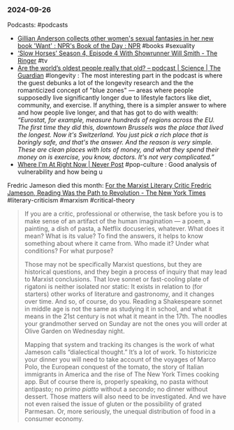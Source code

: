 ### 2024-09-26
Podcasts: #podcasts 
- [Gillian Anderson collects other women's sexual fantasies in her new book 'Want' : NPR's Book of the Day : NPR](https://www.npr.org/2024/09/25/1201498984/nprs-book-of-the-day-gillian-anderson-want) #books #sexuality
- [‘Slow Horses’ Season 4, Episode 4 With Showrunner Will Smith - The Ringer](https://www.theringer.com/2024/9/25/24254485/slow-horses-season-4-episode-4-recap-with-showrunner-will-smith) #tv 
- [Are the world’s oldest people really that old? – podcast | Science | The Guardian](https://www.theguardian.com/science/audio/2024/sep/24/are-the-worlds-oldest-people-really-that-old-podcast) #longevity : The most interesting part in the podcast is where the guest debunks a lot of the longevity research and the the romanticized concept of "blue zones" — areas where people supposedly live significantly longer due to lifestyle factors like diet, community, and exercise. If anything, there is a simpler answer to where and how people live longer, and that has got to do with wealth: _“Eurostat, for example, measure hundreds of regions across the EU. The first time they did this, downtown Brussels was the place that lived the longest. Now it's Switzerland. You just pick a rich place that is boringly safe, and that's the answer. And the reason is very simple. These are clean places with lots of money, and what they spend their money on is exercise, you know, doctors. It's not very complicated.”_
- [Where I'm At Right Now | Never Post](https://www.listennotes.com/podcasts/never-post/where-im-at-right-now-Tv9o5ExC64K/) #pop-culture : Good analysis of vulnerability and how being u

Fredric Jameson died this month: [For the Marxist Literary Critic Fredric Jameson, Reading Was the Path to Revolution - The New York Times](https://www.nytimes.com/2024/09/23/books/review/fredric-jameson-appraisal.html) #literary-criticism #marxism #critical-theory

> If you are a critic, professional or otherwise, the task before you is to make sense of an artifact of the human imagination — a poem, a painting, a dish of pasta, a Netflix docuseries, whatever. What does it mean? What is its value? To find the answers, it helps to know something about where it came from. Who made it? Under what conditions? For what purpose?
> 
> Those may not be specifically Marxist questions, but they are historical questions, and they begin a process of inquiry that may lead to Marxist conclusions. That love sonnet or fast-cooling plate of rigatoni is neither isolated nor static: It exists in relation to (for starters) other works of literature and gastronomy, and it changes over time. And so, of course, do you. Reading a Shakespeare sonnet in middle age is not the same as studying it in school, and what it means in the 21st century is not what it meant in the 17th. The noodles your grandmother served on Sunday are not the ones you will order at Olive Garden on Wednesday night.
> 
> Mapping that system and tracking its changes is the work of what Jameson calls “dialectical thought.” It’s a lot of work. To historicize your dinner you will need to take account of the voyages of Marco Polo, the European conquest of the tomato, the story of Italian immigrants in America and the rise of The New York Times cooking app. But of course there is, properly speaking, no pasta without antipasto; no _primo piatto_ without a _secondo_; no dinner without dessert. Those matters will also need to be investigated. And we have not even raised the issue of gluten or the possibility of grated Parmesan. Or, more seriously, the unequal distribution of food in a consumer economy.

